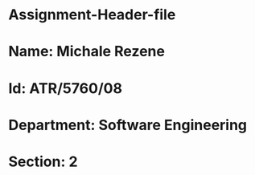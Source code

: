 # Assignment-Header-file

# Name: Michale Rezene
# Id: ATR/5760/08
# Department: Software Engineering
# Section: 2
